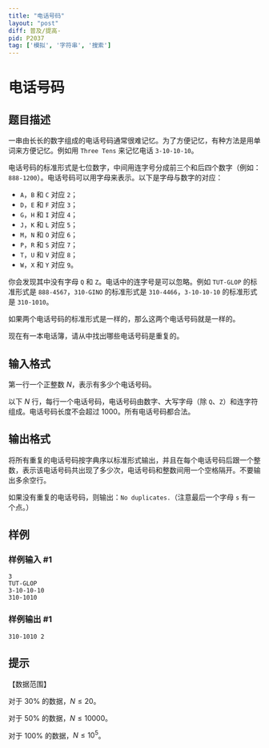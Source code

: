 ```yaml
---
title: "电话号码"
layout: "post"
diff: 普及/提高-
pid: P2037
tag: ['模拟', '字符串', '搜索']
---
```

# 电话号码
## 题目描述

一串由长长的数字组成的电话号码通常很难记忆。为了方便记忆，有种方法是用单词来方便记忆。例如用 `Three Tens` 来记忆电话 `3-10-10-10`。

电话号码的标准形式是七位数字，中间用连字号分成前三个和后四个数字（例如：`888-1200`）。电话号码可以用字母来表示。以下是字母与数字的对应：

 - `A`，`B` 和 `C` 对应 `2`；
 - `D`，`E` 和 `F` 对应 `3`；
 - `G`，`H` 和 `I` 对应 `4`；
 - `J`，`K` 和 `L` 对应 `5`；
 - `M`，`N` 和 `O` 对应 `6`；
 - `P`，`R` 和 `S` 对应 `7`；
 - `T`，`U` 和 `V` 对应 `8`；
 - `W`，`X` 和 `Y` 对应 `9`。

你会发现其中没有字母 `Q` 和 `Z`。电话中的连字号是可以忽略。例如 `TUT-GLOP` 的标准形式是 `888-4567`，`310-GINO` 的标准形式是 `310-4466`，`3-10-10-10` 的标准形式是 `310-1010`。

如果两个电话号码的标准形式是一样的，那么这两个电话号码就是一样的。

现在有一本电话簿，请从中找出哪些电话号码是重复的。

## 输入格式

第一行一个正整数 $N$，表示有多少个电话号码。

以下 $N$ 行，每行一个电话号码，电话号码由数字、大写字母（除 `Q`、`Z`）和连字符组成。电话号码长度不会超过 $1000$。所有电话号码都合法。

## 输出格式

将所有重复的电话号码按字典序以标准形式输出，并且在每个电话号码后跟一个整数，表示该电话号码共出现了多少次，电话号码和整数间用一个空格隔开。不要输出多余空行。

如果没有重复的电话号码，则输出：`No duplicates.`（注意最后一个字母 `s` 有一个点。）

## 样例

### 样例输入 #1
```
3
TUT-GLOP
3-10-10-10
310-1010

```
### 样例输出 #1
```
310-1010 2
```
## 提示

【数据范围】

对于 $30\%$ 的数据，$N\le20$。

对于 $50\%$ 的数据，$N\le10000$。

对于 $100\%$ 的数据，$N\le10^5$。

